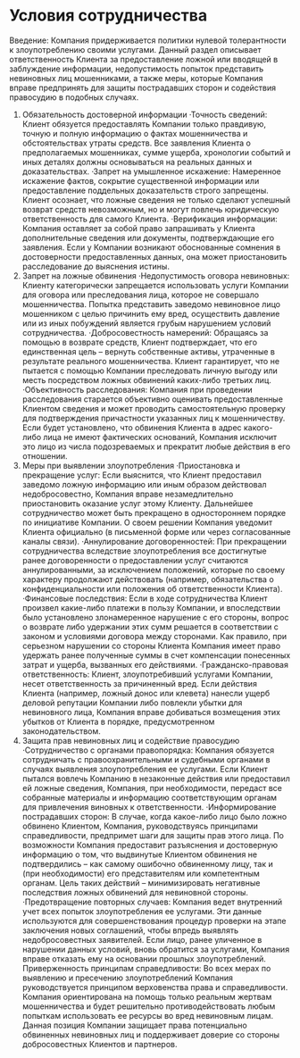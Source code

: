 # Условия сотрудничества  

Введение: Компания придерживается политики нулевой толерантности к злоупотреблению своими услугами. Данный раздел описывает ответственность Клиента за предоставление ложной или вводящей в заблуждение информации, недопустимость попыток представить невиновных лиц мошенниками, а также меры, которые Компания вправе предпринять для защиты пострадавших сторон и содействия правосудию в подобных случаях.
1. Обязательность достоверной информации
·Точность сведений: Клиент обязуется предоставлять Компании только правдивую, точную и полную информацию о фактах мошенничества и обстоятельствах утраты средств. Все заявления Клиента о предполагаемых мошенниках, сумме ущерба, хронологии событий и иных деталях должны основываться на реальных данных и доказательствах.
·Запрет на умышленное искажение: Намеренное искажение фактов, сокрытие существенной информации или предоставление поддельных доказательств строго запрещены. Клиент осознает, что ложные сведения не только сделают успешный возврат средств невозможным, но и могут повлечь юридическую ответственность для самого Клиента.
·Верификация информации: Компания оставляет за собой право запрашивать у Клиента дополнительные сведения или документы, подтверждающие его заявления. Если у Компании возникают обоснованные сомнения в достоверности предоставленных данных, она может приостановить расследование до выяснения истины.
2. Запрет на ложные обвинения
·Недопустимость оговора невиновных: Клиенту категорически запрещается использовать услуги Компании для оговора или преследования лица, которое не совершало мошенничества. Попытка представить заведомо невиновное лицо мошенником с целью причинить ему вред, осуществить давление или из иных побуждений является грубым нарушением условий сотрудничества.
·Добросовестность намерений: Обращаясь за помощью в возврате средств, Клиент подтверждает, что его единственная цель – вернуть собственные активы, утраченные в результате реального мошенничества. Клиент гарантирует, что не пытается с помощью Компании преследовать личную выгоду или месть посредством ложных обвинений каких-либо третьих лиц.
·Объективность расследования: Компания при проведении расследования старается объективно оценивать предоставленные Клиентом сведения и может проводить самостоятельную проверку для подтверждения причастности указанных лиц к мошенничеству. Если будет установлено, что обвинения Клиента в адрес какого-либо лица не имеют фактических оснований, Компания исключит это лицо из числа подозреваемых и прекратит любые действия в его отношении.
3. Меры при выявлении злоупотребления
·Приостановка и прекращение услуг: Если выяснится, что Клиент предоставил заведомо ложную информацию или иным образом действовал недобросовестно, Компания вправе незамедлительно приостановить оказание услуг этому Клиенту. Дальнейшее сотрудничество может быть прекращено в одностороннем порядке по инициативе Компании. О своем решении Компания уведомит Клиента официально (в письменной форме или через согласованные каналы связи).
·Аннулирование договоренностей: При прекращении сотрудничества вследствие злоупотребления все достигнутые ранее договоренности о предоставлении услуг считаются аннулированными, за исключением положений, которые по своему характеру продолжают действовать (например, обязательства о конфиденциальности или положения об ответственности Клиента).
·Финансовые последствия: Если в ходе сотрудничества Клиент произвел какие-либо платежи в пользу Компании, и впоследствии было установлено злонамеренное нарушение с его стороны, вопрос о возврате либо удержании этих сумм решается в соответствии с законом и условиями договора между сторонами. Как правило, при серьезном нарушении со стороны Клиента Компания имеет право удержать ранее полученные суммы в счет компенсации понесенных затрат и ущерба, вызванных его действиями.
·Гражданско-правовая ответственность: Клиент, злоупотребивший услугами Компании, несет ответственность за причиненный вред. Если действия Клиента (например, ложный донос или клевета) нанесли ущерб деловой репутации Компании либо повлекли убытки для невиновного лица, Компания вправе добиваться возмещения этих убытков от Клиента в порядке, предусмотренном законодательством.
4. Защита прав невиновных лиц и содействие правосудию
·Сотрудничество с органами правопорядка: Компания обязуется сотрудничать с правоохранительными и судебными органами в случаях выявления злоупотребления ее услугами. Если Клиент пытался вовлечь Компанию в незаконные действия или предоставил ей ложные сведения, Компания, при необходимости, передаст все собранные материалы и информацию соответствующим органам для привлечения виновных к ответственности.
·Информирование пострадавших сторон: В случае, когда какое-либо лицо было ложно обвинено Клиентом, Компания, руководствуясь принципами справедливости, предпримет шаги для защиты прав этого лица. По возможности Компания предоставит разъяснения и достоверную информацию о том, что выдвинутые Клиентом обвинения не подтвердились – как самому ошибочно обвиненному лицу, так и (при необходимости) его представителям или компетентным органам. Цель таких действий – минимизировать негативные последствия ложных обвинений для невиновной стороны.
·Предотвращение повторных случаев: Компания ведет внутренний учет всех попыток злоупотребления ее услугами. Эти данные используются для совершенствования процедур проверки на этапе заключения новых соглашений, чтобы впредь выявлять недобросовестных заявителей. Если лицо, ранее уличенное в нарушении данных условий, вновь обратится за услугами, Компания вправе отказать ему на основании прошлых злоупотреблений.
Приверженность принципам справедливости: Во всех мерах по выявлению и пресечению злоупотреблений Компания руководствуется принципом верховенства права и справедливости. Компания ориентирована на помощь только реальным жертвам мошенничества и будет решительно противодействовать любым попыткам использовать ее ресурсы во вред невиновным лицам. Данная позиция Компании защищает права потенциально обвиненных невиновных лиц и поддерживает доверие со стороны добросовестных Клиентов и партнеров.
